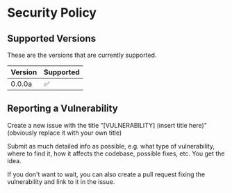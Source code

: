 # Security Policy

## Supported Versions

These are the versions that are currently supported.

| Version | Supported          |
| ------- | ------------------ |
| 0.0.0a  | :white_check_mark: |

## Reporting a Vulnerability

Create a new issue with the title "[VULNERABILITY] (insert title here)" (obviously replace it with your own title)

Submit as much detailed info as possible, e.g. what type of vulnerability, where to find it, how it affects the codebase, possible fixes, etc. You get the idea.

If you don't want to wait, you can also create a pull request fixing the vulnerability and link to it in the issue.
